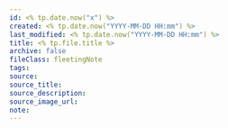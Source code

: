 ```yaml
---
id: <% tp.date.now("x") %>
created: <% tp.date.now("YYYY-MM-DD HH:mm") %>
last_modified: <% tp.date.now("YYYY-MM-DD HH:mm") %>
title: <% tp.file.title %>
archive: false
fileClass: fleetingNote
tags: 
source: 
source_title: 
source_description: 
source_image_url: 
note:
---
```



